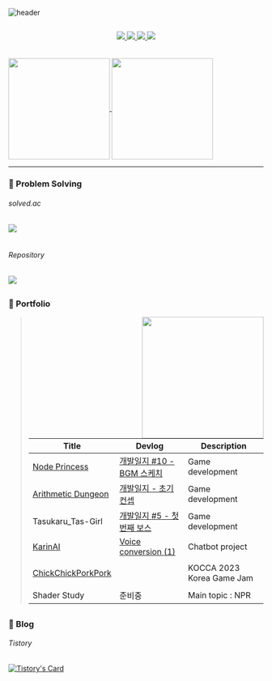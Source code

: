![header](https://capsule-render.vercel.app/api?type=waving&text=OuO&fontColor=FFFFFF&color=C5715D&fontSize=50&animation=fadeIn)

##

<div align="center">
  
<a href="https://www.youtube.com/@cherryrainOwO">
  <img src="https://img.shields.io/badge/YOUTUBE-373F51?style=for-the-badge&logo=youtube&logoColor=FF0000"/>
</a>
<a href="https://cherryrain.tistory.com/">
  <img src="https://img.shields.io/badge/Tistory-373F51?style=for-the-badge&logo=Tistory&logoColor=white"/>
</a>
<a href="https://cherryrain.itch.io/">
  <img src="https://img.shields.io/badge/itch.io-373F51?style=for-the-badge&logo=itchdotio&logoColor=FA5C5C"/>
</a>
<a href="https://indie.onstove.com/ko/games/2128">
  <img src="https://img.shields.io/badge/Stove Indie-373F51?style=for-the-badge&logo=stove&logoColor=FA5C5C"/>
</a>

</div>

</br>
</br>

<a href="https://github.com/cherryrainOuO/github-readme-stats">
  <img height=200 align="center" src="https://github-readme-stats.vercel.app/api?username=cherryrainOuO&show_icons=true&theme=calm&rank_icon=github" />
</a>
<a href="https://github.com/cherryrainOuO/convoychat">
  <img height=200 align="center" src="https://github-readme-stats.vercel.app/api/top-langs?username=cherryrainOuO&layout=donut&langs_count=8&card_width=320&theme=calm" />
</a>


* * *

### :green_book: Problem Solving

###### solved.ac
<a href="https://solved.ac/choriv1763">
  <img align="center" src="http://mazassumnida.wtf/api/v2/generate_badge?boj=choriv1763" />
</a>

</br>
</br>

###### Repository
<a href="https://github.com/cherryrainOuO/BOJ">
  <img align="center" src="https://github-readme-stats.vercel.app/api/pin/?username=cherryrainOuO&repo=BOJ&show_owner=true&theme=calm" />
</a>

##

### :page_facing_up: Portfolio

<img height=240 align="right" src="https://github.com/cherryrainOuO/cherryRainOuO/assets/117277361/12b2bb10-f529-4ff6-90a7-92590ca21ea0">

> |Title|Devlog|Description|
> |---|---|---|
> |[Node Princess](https://cherryrain.tistory.com/49)|[개발일지 #10 - BGM 스케치](https://cherryrain.tistory.com/47)|Game development|
> |[Arithmetic Dungeon](https://cherryrain.tistory.com/51)|[개발일지 - 초기 컨셉](https://cherryrain.tistory.com/50)|Game development|
> |Tasukaru_Tas-Girl|[개발일지 #5 - 첫 번째 보스](https://cherryrain.tistory.com/56)|Game development|
> |[KarinAI](https://cherryrain.tistory.com/95)|[Voice conversion (1)](https://cherryrain.tistory.com/86)|Chatbot project|
> ||||
> |[ChickChickPorkPork](https://www.kocca.kr/seriousgame/gameinfo/info.do?gameTp=7&gameNo=56)||KOCCA 2023 Korea Game Jam|
> ||||
> |Shader Study|준비중|Main topic : NPR|

##

### :white_square_button: Blog

###### Tistory
[![Tistory's Card](https://github-readme-tistory-card.vercel.app/api?name=cherryrain&postId=&theme=kakao)](https://cherryrain.tistory.com/)
